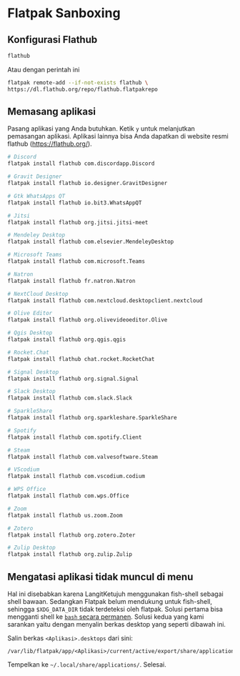 # Flatpak Sanboxing

## Konfigurasi Flathub

```bash
flathub
```
Atau dengan perintah ini

```bash
flatpak remote-add --if-not-exists flathub \
https://dl.flathub.org/repo/flathub.flatpakrepo
```


## Memasang aplikasi

Pasang aplikasi yang Anda butuhkan. Ketik `y` untuk melanjutkan pemasangan aplikasi. Aplikasi lainnya bisa Anda dapatkan di website resmi flathub (https://flathub.org/).

```bash
# Discord
flatpak install flathub com.discordapp.Discord

# Gravit Designer
flatpak install flathub io.designer.GravitDesigner

# Gtk WhatsApps QT
flatpak install flathub io.bit3.WhatsAppQT

# Jitsi
flatpak install flathub org.jitsi.jitsi-meet

# Mendeley Desktop
flatpak install flathub com.elsevier.MendeleyDesktop

# Microsoft Teams
flatpak install flathub com.microsoft.Teams

# Natron
flatpak install flathub fr.natron.Natron

# NextCloud Desktop
flatpak install flathub com.nextcloud.desktopclient.nextcloud

# Olive Editor
flatpak install flathub org.olivevideoeditor.Olive

# Qgis Desktop
flatpak install flathub org.qgis.qgis

# Rocket.Chat
flatpak install flathub chat.rocket.RocketChat

# Signal Desktop
flatpak install flathub org.signal.Signal

# Slack Desktop
flatpak install flathub com.slack.Slack

# SparkleShare
flatpak install flathub org.sparkleshare.SparkleShare

# Spotify
flatpak install flathub com.spotify.Client

# Steam
flatpak install flathub com.valvesoftware.Steam

# VScodium
flatpak install flathub com.vscodium.codium

# WPS Office
flatpak install flathub com.wps.Office

# Zoom
flatpak install flathub us.zoom.Zoom

# Zotero
flatpak install flathub org.zotero.Zoter

# Zulip Desktop
flatpak install flathub org.zulip.Zulip
```

## Mengatasi aplikasi tidak muncul di menu

Hal ini disebabkan karena LangitKetujuh menggunakan fish-shell sebagai shell bawaan. Sedangkan Flatpak belum mendukung untuk fish-shell, sehingga `$XDG_DATA_DIR` tidak terdeteksi oleh flatpak. Solusi pertama bisa mengganti shell ke [`bash` secara permanen](../perintah-dasar/jenis-shell.html#mengganti-fish-shell-ke-bash-secara-permanen). Solusi kedua yang kami sarankan yaitu dengan menyalin berkas desktop yang seperti dibawah ini.

Salin berkas `<Aplikasi>.desktops` dari sini:
```
/var/lib/flatpak/app/<Aplikasi>/current/active/export/share/applications/
```

Tempelkan ke `~/.local/share/applications/`. Selesai.
